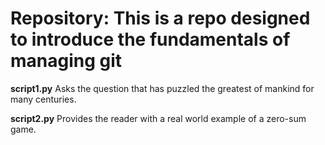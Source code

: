 # Repository: This is a repo designed to introduce the fundamentals of managing git

**script1.py** Asks the question that has puzzled the greatest of mankind for many centuries.

**script2.py** Provides the reader with a real world example of a zero-sum game.